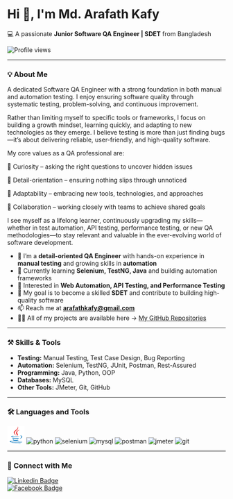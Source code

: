 # Hi 👋, I'm Md. Arafath Kafy  

💻 A passionate **Junior Software QA Engineer | SDET** from Bangladesh  

![Profile views](https://komarev.com/ghpvc/?username=arafathkafy&label=Profile%20views&color=0e75b6&style=flat)

---

### 💡 About Me

A dedicated Software QA Engineer with a strong foundation in both manual and automation testing. I enjoy ensuring software quality through systematic testing, problem-solving, and continuous improvement.

Rather than limiting myself to specific tools or frameworks, I focus on building a growth mindset, learning quickly, and adapting to new technologies as they emerge. I believe testing is more than just finding bugs—it’s about delivering reliable, user-friendly, and high-quality software.

My core values as a QA professional are:

🔹 Curiosity – asking the right questions to uncover hidden issues

🔹 Detail-orientation – ensuring nothing slips through unnoticed

🔹 Adaptability – embracing new tools, technologies, and approaches

🔹 Collaboration – working closely with teams to achieve shared goals

I see myself as a lifelong learner, continuously upgrading my skills—whether in test automation, API testing, performance testing, or new QA methodologies—to stay relevant and valuable in the ever-evolving world of software development.

- 🔎 I’m a **detail-oriented QA Engineer** with hands-on experience in **manual testing** and growing skills in **automation**  
- 🌱 Currently learning **Selenium, TestNG, Java** and building automation frameworks  
- 🧪 Interested in **Web Automation, API Testing, and Performance Testing**  
- 🎯 My goal is to become a skilled **SDET** and contribute to building high-quality software  
- 📫 Reach me at **arafathkafy@gmail.com**  
- 👨‍💻 All of my projects are available here → [My GitHub Repositories](https://github.com/arafathkafy?tab=repositories)  

---

### ⚒️ Skills & Tools  
- **Testing:** Manual Testing, Test Case Design, Bug Reporting  
- **Automation:** Selenium, TestNG, JUnit, Postman, Rest-Assured  
- **Programming:** Java, Python, OOP  
- **Databases:** MySQL  
- **Other Tools:** JMeter, Git, GitHub  

---

### 🛠️ Languages and Tools  
<p align="left"> 
  <img src="https://raw.githubusercontent.com/devicons/devicon/master/icons/java/java-original.svg" alt="java" width="40" height="40"/> 
  <img src="https://www.vectorlogo.zone/logos/python/python-icon.svg" alt="python" width="40" height="40"/> 
  <img src="https://www.vectorlogo.zone/logos/selenium/selenium-icon.svg" alt="selenium" width="40" height="40"/> 
  <img src="https://www.vectorlogo.zone/logos/mysql/mysql-official.svg" alt="mysql" width="40" height="40"/> 
  <img src="https://www.vectorlogo.zone/logos/postman/postman-icon.svg" alt="postman" width="40" height="40"/> 
  <img src="https://www.vectorlogo.zone/logos/apache_jmeter/apache_jmeter-icon.svg" alt="jmeter" width="40" height="40"/> 
  <img src="https://www.vectorlogo.zone/logos/git-scm/git-scm-icon.svg" alt="git" width="40" height="40"/> 
</p>

---

### 🔗 Connect with Me  
[![Linkedin Badge](https://img.shields.io/badge/-Md.%20Arafath%20Kafy-blue?style=flat&logo=Linkedin&logoColor=white&link=https://www.linkedin.com/in/yourlinkedin/)](https://www.linkedin.com/in/yourlinkedin/)  
[![Facebook Badge](https://img.shields.io/badge/-Md.%20Arafath%20Kafy-blue?style=flat&logo=Facebook&logoColor=white&link=https://facebook.com/yourfacebook)](https://facebook.com/yourfacebook)  
